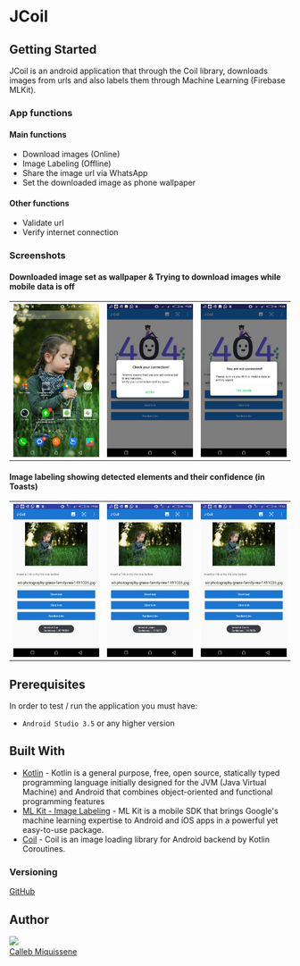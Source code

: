 # JCoil

## Getting Started
JCoil is an android application that through the Coil library, downloads images from urls and also labels them through Machine Learning (Firebase MLKit).

### App functions

#### Main functions
* Download images (Online)
* Image Labeling (Offline)
* Share the image url via WhatsApp
* Set the downloaded image as phone wallpaper

#### Other functions
* Validate url
* Verify internet connection

### Screenshots

#### Downloaded image set as wallpaper & Trying to download images while mobile data is off
<table width="100%">
  <tr>
    <th width="25%"><img src="https://github.com/callebdev/JCoil/blob/master/Jcoil-screenshots/Screenshot_20200419-165556.png"></th>
    <th width="25%"><img src="https://github.com/callebdev/JCoil/blob/master/Jcoil-screenshots/Screenshot_20200419-170522.png"></th>
    <th width="25%"><img src="https://github.com/callebdev/JCoil/blob/master/Jcoil-screenshots/Screenshot_20200419-170532.png"></th></tr>
</table>

#### Image labeling showing detected elements and their confidence (in Toasts)
<table width="100%">
  <tr>
    <th width="25%"><img src="https://github.com/callebdev/JCoil/blob/master/Jcoil-screenshots/Screenshot_20200419-170403.png"></th>
    <th width="25%"><img src="https://github.com/callebdev/JCoil/blob/master/Jcoil-screenshots/Screenshot_20200419-170409.png"></th>
    <th width="25%"><img src="https://github.com/callebdev/JCoil/blob/master/Jcoil-screenshots/Screenshot_20200419-170428.png"></th>
  </tr>
</table>

## Prerequisites
In order to test / run the application you must have:
* ``Android Studio 3.5`` or any higher version

## Built With
* [Kotlin](https://kotlinlang.org/) - Kotlin is a general purpose, free, open source, statically typed programming language initially designed for the JVM (Java Virtual Machine) and Android that combines object-oriented and functional programming features
* [ML Kit - Image Labeling](https://firebase.google.com/docs/ml-kit/label-images) - ML Kit is a mobile SDK that brings Google's machine learning expertise to Android and iOS apps in a powerful yet easy-to-use package.
* [Coil](https://coil-kt.github.io/coil/getting_started/) - Coil is an image loading library for Android backend by Kotlin Coroutines.

### Versioning
[GitHub](https://github.com/)


## Author

<img src="https://avatars0.githubusercontent.com/u/42087219?s=460&v=4" width="115"><br>
[Calleb Miquissene](https://github.com/callebdev)
